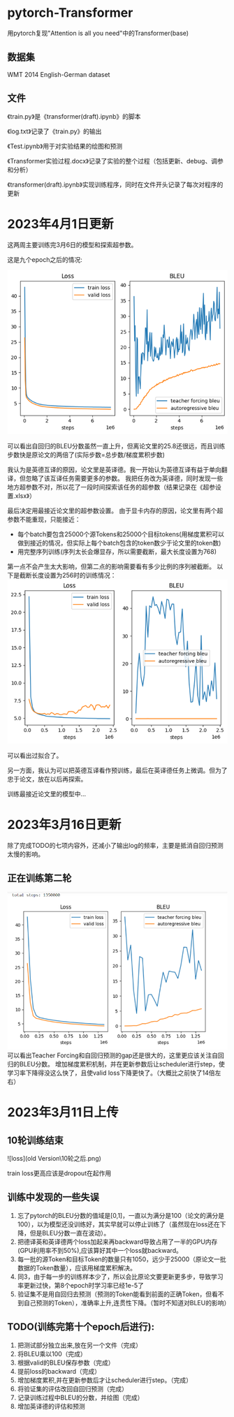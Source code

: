 # pytorch-Transformer
用pytorch复现"Attention is all you need"中的Transformer(base)

## 数据集
WMT 2014 English-German dataset

## 文件
《train.py》是《transformer(draft).ipynb》的脚本

《log.txt》记录了《train.py》的输出

《Test.ipynb》用于对实验结果的绘图和预测

《Transformer实验过程.docx》记录了实验的整个过程（包括更新、debug、调参和分析）

《transformer(draft).ipynb》实现训练程序，同时在文件开头记录了每次对程序的更新

# 2023年4月1日更新
这两周主要训练完3月6日的模型和探索超参数。

这是九个epoch之后的情况:

![9epoch](十轮之后.png)

可以看出自回归的BLEU分数虽然一直上升，但离论文里的25.8还很远，而且训练步数快是原论文的两倍了(实际步数=总步数/梯度累积步数)

我认为是英德互译的原因，论文里是英译德。我一开始认为英德互译有益于单向翻译，但忽略了该互译任务需要更多的参数。
我把任务改为英译德，同时发现一些地方超参数不对，所以花了一段时间探索该任务的超参数（结果记录在《超参设置.xlsx》）

最后决定用最接近论文里的超参数设置。
由于显卡内存的原因，论文里有两个超参数不能重现，只能接近：
* 每个batch要包含25000个源Tokens和25000个目标tokens(用梯度累积可以做到接近的情况，但实际上每个batch包含的token数少于论文里的token数)
* 用完整序列训练(序列太长会爆显存，所以需要截断，最大长度设置为768)

第一点不会产生太大影响，但第二点的影响需要看有多少比例的序列被截断。
以下是截断长度设置为256时的训练情况：
![overfitting](过拟合.png)

可以看出过拟合了。

另一方面，我认为可以把英德互译看作预训练，最后在英译德任务上微调。但为了忠于论文，放在以后再探索。

训练最接近论文里的模型中...


# 2023年3月16日更新

除了完成TODO的七项内容外，还减小了输出log的频率，主要是抵消自回归预测太慢的影响。

##  正在训练第二轮
![training](目前进度.PNG)
可以看出Teacher Forcing和自回归预测的gap还是很大的，这里更应该关注自回归的BLEU分数。
增加梯度累积机制，并在更新参数后让scheduler进行step，使学习率下降得没这么快了，且使valid loss下降更快了。（大概比之前快了14倍左右）

# 2023年3月11日上传
## 10轮训练结束
 
![loss](old Version\10轮之后.png)

train loss更高应该是dropout在起作用

## 训练中发现的一些失误
1. 忘了pytorch的BLEU分数的值域是[0,1]，一直以为满分是100（论文的满分是100），以为模型还没训练好，其实早就可以停止训练了（虽然现在loss还在下降，但是BLEU分数一直在波动）。
2. 把德译英和英译德两个loss加起来再backward导致占用了一半的GPU内存(GPU利用率不到50%),应该算好其中一个loss就backward。
3. 每一批的源Token和目标Token的数量只有1050，远少于25000（原论文一批数据的Token数量），应该用梯度累积解决。
4. 同3，由于每一步的训练样本少了，所以会比原论文要更新更多步，导致学习率更新过快，第8个epoch时学习率已经1e-5了
5. 验证集不是用自回归去预测（预测的Token能看到前面的正确Token，但看不到自己预测的Token），准确率上升,连贯性下降。（暂时不知道对BLEU的影响）

## TODO(训练完第十个epoch后进行):
1. 把测试部分独立出来,放在另一个文件（完成）
2. 将BLEU乘以100（完成）
3. 根据valid的BLEU保存参数（完成）
4. 提前loss的backward（完成）
5. 增加梯度累积,并在更新参数后才让scheduler进行step。（完成）
6. 将验证集的评估改回自回归预测（完成）
7. 记录训练过程中BLEU的分数，并绘图（完成）
8. 增加英译德的评估和预测
